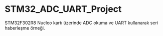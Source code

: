 # STM32_ADC_UART_Project
STM32F302R8 Nucleo kartı üzerinde ADC okuma ve UART kullanarak seri haberleşme örneği.
